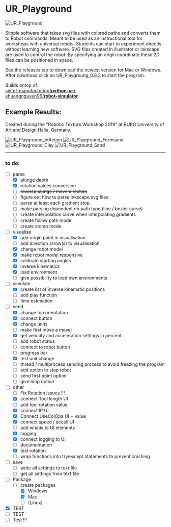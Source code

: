 # UR_Playground

![UR_Playground](Images/UR_Playground_preview02.png)
 
Simple software that takes svg files with colored paths and converts them to Robot commands.
Meant to be used as an instructional tool for workshops with universal robots. Students can start to experiment directly without learning new software.
SVG files created in illustrator or inkscape are used to control the robot. By specifying an origin coordinate these 2D files can be positioned in space.

See the releases tab to download the newest version for Mac or Windows. After download click on UR_Playgroung_0.8.3 to start the program. 

Builds ontop of:   
[sintef-manufacturing/**python-urx**](https://github.com/SintefManufacturing/python-urx)  
[khuongnguyen96/**robot-simulator**](https://github.com/khuongnguyen96/RobotSimulator)

## Example Results: 
Created during the "Robotic Texture Workshop 2019" at BURG University of Art and Design Halle, Germany. 

![UR_Playground_inAction](Images/Example_Sand_01.jpeg)
![UR_Playground_Formsand](Images/Example_Formsand_01.jpeg)
![UR_Playground_Clay](Images/Example_Clay_01.jpeg)
![UR_Playground_Sand](Images/Example_Sand_02.jpeg)

___

### to do:
- [ ] parse
    - [x] plunge depth
    - [x] rotation values conversion
    - [ ] ~~reverse plunge / move direction~~
    - [ ] figure out how to parse inkscape svg files
    - [ ] parse at least each gradient stop.
    - [ ] make parsing dependent on path type (line / bezier curve)
    - [ ] create interpolation curve when interpolating gradients
    - [ ] create follow path mode
    - [ ] create stomp mode

- [ ] visualise
    - [x] add origin point in visualisation
    - [ ] add direction arrow(s) to visualisation
    - [X] change robot model
    - [x] make robot model responsive
    - [x] calibrate starting angles
    - [x] inverse kinematics
    - [x] load environment
    - [ ] give possibility to load own environments

- [ ] simulate
    - [x] create list of inverse kinematic positions
    - [ ] add play function
    - [ ] time estimation

- [ ] send
    - [x] change tcp orientation
    - [x] connect button
    - [x] change units
    - [ ] make first move a movej
    - [X] get velocity and acceleration settings in percent
    - [ ] add robot status
    - [ ] connect to robot button
    - [ ] progress bar
    - [x] test unit change
    - [ ] thread / multiprocess sending process to avoid freezing the program
    - [ ] add option to stop robot
    - [ ] send first point option
    - [ ] give loop option

- [ ] other
    - [ ] Fix Rotation issues !!!
    - [x] connect Tool length UI
    - [ ] add tool rotation value
    - [x] connect IP UI
    - [x] Connect UseColOpa UI + value
    - [x] connect speed / accell UI
    - [ ] add whatis to UI elements
    - [x] logging
    - [x] connect logging to UI
    - [ ] documentation
    - [x] test rotation
    - [ ] wrap functions into try/except statements to prevent crashing

- [ ] save
    - [ ] write all settings to text file
    - [ ] get all settings from text file

- [ ] Package
    - [ ] create packages
      - [x] Windows
      - [x] Mac
      - [ ] (Linux)

- [x] TEST
- [ ] TEST
- [ ] Test !!!
